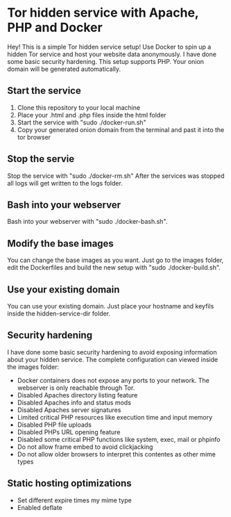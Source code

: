 # Tor hidden service with Apache, PHP and Docker
Hey! This is a simple Tor hidden service setup! Use Docker to spin up a hidden Tor service and host your website data anonymously. I have done some basic security hardening. This setup supports PHP. Your onion domain will be generated automatically.

## Start the service
1. Clone this repository to your local machine
2. Place your .html and .php files inside the html folder
3. Start the service with "sudo ./docker-run.sh"
4. Copy your generated onion domain from the terminal and past it into the tor browser

## Stop the servie
Stop the service with "sudo ./docker-rm.sh"
After the services was stopped all logs will get written to the logs folder.

## Bash into your webserver
Bash into your webserver with "sudo ./docker-bash.sh".

## Modify the base images
You can change the base images as you want. Just go to the images folder, edit the Dockerfiles and build the new setup with "sudo ./docker-build.sh".

## Use your existing domain
You can use your existing domain. Just place your hostname and keyfils inside the hidden-service-dir folder.

## Security hardening
I have done some basic security hardening to avoid exposing information about your hidden service. The complete configuration can viewed inside the images folder:
* Docker containers does not expose any ports to your network. The webserver is only reachable through Tor.
* Disabled Apaches directory listing feature
* Disabled Apaches info and status mods
* Disabled Apaches server signatures
* Limited critical PHP resources like execution time and input memory
* Disabled PHP file uploads
* Disabled PHPs URL opening feature
* Disabled some critical PHP functions like system, exec, mail or phpinfo
* Do not allow frame embed to avoid clickjacking
* Do not allow older browsers to interpret this contentes as other mime types

## Static hosting optimizations
* Set different expire times my mime type
* Enabled deflate
